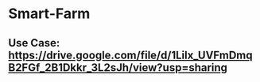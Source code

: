 # Smart-Farm

## Use Case: https://drive.google.com/file/d/1Lilx_UVFmDmqB2FGf_2B1Dkkr_3L2sJh/view?usp=sharing
